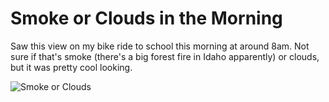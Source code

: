 # Smoke or Clouds in the Morning

Saw this view on my bike ride to school this morning at around 8am. Not sure if
that's smoke (there's a big forest fire in Idaho apparently) or clouds, but it
was pretty cool looking.

![Smoke or Clouds](img/river-morning.jpg)
